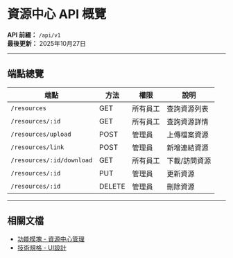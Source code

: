 # 資源中心 API 概覽

**API 前綴：** `/api/v1`  
**最後更新：** 2025年10月27日

---

## 端點總覽

| 端點 | 方法 | 權限 | 說明 |
|------|------|------|------|
| `/resources` | GET | 所有員工 | 查詢資源列表 |
| `/resources/:id` | GET | 所有員工 | 查詢資源詳情 |
| `/resources/upload` | POST | 管理員 | 上傳檔案資源 |
| `/resources/link` | POST | 管理員 | 新增連結資源 |
| `/resources/:id/download` | GET | 所有員工 | 下載/訪問資源 |
| `/resources/:id` | PUT | 管理員 | 更新資源 |
| `/resources/:id` | DELETE | 管理員 | 刪除資源 |

---

## 相關文檔

- [功能模塊 - 資源中心管理](../../功能模塊/22-資源中心管理.md)
- [技術規格 - UI設計](../../技術規格/資源中心/UI設計.md)

